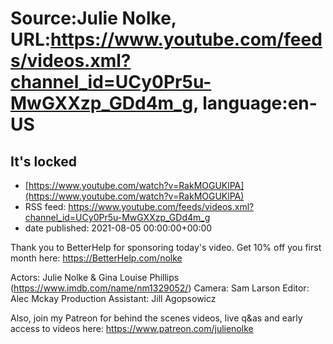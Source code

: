 # Source:Julie Nolke, URL:https://www.youtube.com/feeds/videos.xml?channel_id=UCy0Pr5u-MwGXXzp_GDd4m_g, language:en-US

## It's locked
 - [https://www.youtube.com/watch?v=RakMOGUKlPA](https://www.youtube.com/watch?v=RakMOGUKlPA)
 - RSS feed: https://www.youtube.com/feeds/videos.xml?channel_id=UCy0Pr5u-MwGXXzp_GDd4m_g
 - date published: 2021-08-05 00:00:00+00:00

Thank you to BetterHelp for sponsoring today's video. Get 10% off you first month here: https://BetterHelp.com/nolke

Actors: Julie Nolke & Gina Louise Phillips (https://www.imdb.com/name/nm1329052/)
Camera: Sam Larson
Editor: Alec Mckay
Production Assistant: Jill Agopsowicz

Also, join my Patreon for behind the scenes videos, live q&as and early access to videos here: https://www.patreon.com/julienolke

